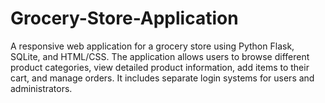 # Grocery-Store-Application
A responsive web application for a grocery store using Python Flask, SQLite, and HTML/CSS. The application allows users to browse different product categories, view detailed product information, add items to their cart, and manage orders. It includes separate login systems for users and administrators.
